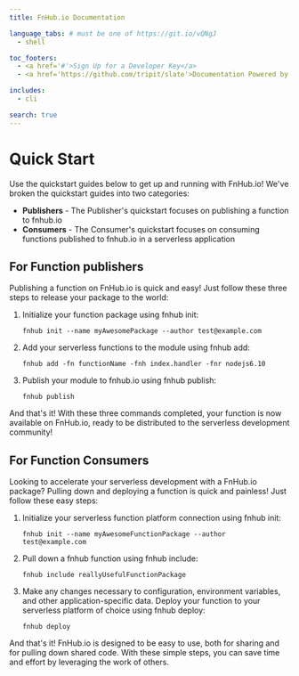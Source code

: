 ```yaml
---
title: FnHub.io Documentation

language_tabs: # must be one of https://git.io/vQNgJ
  - shell

toc_footers:
  - <a href='#'>Sign Up for a Developer Key</a>
  - <a href='https://github.com/tripit/slate'>Documentation Powered by Slate</a>

includes:
  - cli

search: true
---
```


# Quick Start

Use the quickstart guides below to get up and running with FnHub.io! We've broken the quickstart guides into two categories:

* **Publishers** - The Publisher's quickstart focuses on publishing a function to fnhub.io
* **Consumers** - The Consumer's quickstart focuses on consuming functions published to fnhub.io in a serverless application

## For Function publishers

Publishing a function on FnHub.io is quick and easy! Just follow these three steps to release your package to the world:

1. Initialize your function package using fnhub init:

    `fnhub init --name myAwesomePackage --author test@example.com`

2. Add your serverless functions to the module using fnhub add:

    `fnhub add -fn functionName -fnh index.handler -fnr nodejs6.10`

3. Publish your module to fnhub.io using fnhub publish:

    `fnhub publish`

And that's it! With these three commands completed, your function is now available on FnHub.io, ready to be distributed to the serverless development community!

## For Function Consumers

Looking to accelerate your serverless development with a FnHub.io package? Pulling down and deploying a function is quick and painless! Just follow these easy steps:

1. Initialize your serverless function platform connection using fnhub init:

    `fnhub init --name myAwesomeFunctionPackage --author test@example.com`


2. Pull down a fnhub function using fnhub include:

    `fnhub include reallyUsefulFunctionPackage`


3. Make any changes necessary to configuration, environment variables, and other application-specific data.
Deploy your function to your serverless platform of choice using fnhub deploy:

    `fnhub deploy`

And that's it! FnHub.io is designed to be easy to use, both for sharing and for pulling down shared code. With these simple steps, you can save time and effort by leveraging the work of others.

